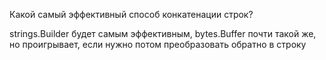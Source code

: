 Какой самый эффективный способ конкатенации строк?

strings.Builder будет самым эффективным, bytes.Buffer почти такой же, 
но проигрывает, если нужно потом преобразовать обратно в строку
